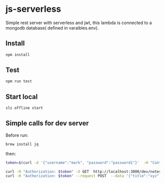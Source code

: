# js-serverless

Simple rest server with serverless and jwt, this lambda is connected to a mongodb database( defined in varaibles.env).

## Install

```bash
npm install
```

## Test

```bash
npm run test
```

## Start local

```bash
sls offline start
```

## Simple calls for dev server

Before run:

```bash
brew install jq
```

then:

```bash
token=$(curl -d '{"username":"mark", "password":"password1"}'  -H "Content-Type: application/json" -X POST http://localhost:3000/dev/sessions | jq --raw-output '.token')

curl -H "Authorization: $token" -X GET  http://localhost:3000/dev/notes
curl -H "Authorization: $token" --request POST  --data '{"title":"xyz","content":"abc"}' http://localhost:3000/dev/notes
```

